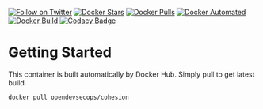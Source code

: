 [![Follow on Twitter](https://img.shields.io/twitter/follow/opendevsecops.svg?logo=twitter)](https://twitter.com/opendevsecops)
[![Docker Stars](https://img.shields.io/docker/stars/opendevsecops/cohesion.svg)](https://hub.docker.com/r/opendevsecops/cohesion/)
[![Docker Pulls](https://img.shields.io/docker/pulls/opendevsecops/cohesion.svg)](https://hub.docker.com/r/opendevsecops/cohesion/)
[![Docker Automated](https://img.shields.io/docker/automated/opendevsecops/cohesion.svg)](https://hub.docker.com/r/opendevsecops/cohesion/)
[![Docker Build](https://img.shields.io/docker/build/opendevsecops/cohesion.svg)](https://hub.docker.com/r/opendevsecops/cohesion/)
[![Codacy Badge](https://api.codacy.com/project/badge/Grade/926c15e9744940ec96b092bdffc04542)](https://www.codacy.com/app/OpenDevSecOps/docker-cohesion?utm_source=github.com&amp;utm_medium=referral&amp;utm_content=opendevsecops/docker-cohesion&amp;utm_campaign=Badge_Grade)

# Getting Started

This container is built automatically by Docker Hub. Simply pull to get latest build.

```sh
docker pull opendevsecops/cohesion
```
